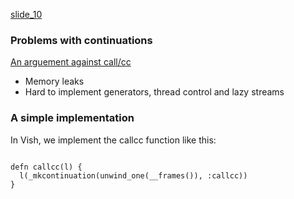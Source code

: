 [slide_10](slides/slide_10.md)

### Problems with continuations

[An arguement against call/cc](http://okmij.org/ftp/continuations/against-callcc.html)

- Memory leaks
- Hard to implement generators, thread control and lazy streams


### A simple implementation

In Vish, we implement the callcc function like this:
```

defn callcc(l) {
  l(_mkcontinuation(unwind_one(__frames()), :callcc))
}
```

